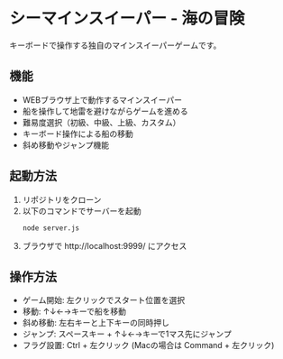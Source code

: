 # シーマインスイーパー - 海の冒険

キーボードで操作する独自のマインスイーパーゲームです。

## 機能

- WEBブラウザ上で動作するマインスイーパー
- 船を操作して地雷を避けながらゲームを進める
- 難易度選択（初級、中級、上級、カスタム）
- キーボード操作による船の移動
- 斜め移動やジャンプ機能

## 起動方法

1. リポジトリをクローン
2. 以下のコマンドでサーバーを起動
   ```
   node server.js
   ```
3. ブラウザで http://localhost:9999/ にアクセス

## 操作方法

- ゲーム開始: 左クリックでスタート位置を選択
- 移動: ↑↓←→キーで船を移動
- 斜め移動: 左右キーと上下キーの同時押し
- ジャンプ: スペースキー + ↑↓←→キーで1マス先にジャンプ
- フラグ設置: Ctrl + 左クリック (Macの場合は Command + 左クリック)